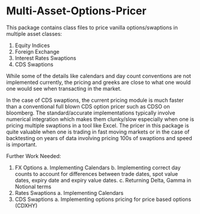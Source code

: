 # Multi-Asset-Options-Pricer
This package contains class files to price vanilla options/swaptions in multiple asset classes:
1. Equity Indices
2. Foreign Exchange
3. Interest Rates Swaptions
4. CDS Swaptions

While some of the details like calendars and day count conventions are not implemented currently, the pricing and greeks are close to what one would one would see when transacting in the market.  

In the case of CDS swaptions, the current pricing module is much faster than a conventional full blown CDS option pricer such as CDSO on bloomberg. The standard/accurate implementations typically involve numerical integration which makes them clunky/slow especially when one is pricing multiple swaptions in a tool like Excel. The pricer in this package is quite valuable when one is trading in fast moving markets or in the case of backtesting on years of data involving pricing 100s of swaptions and speed is important.

Further Work Needed:
1. FX Options 
  a. Implementing Calendars
  b. Implementing correct day counts to account for differences between trade dates, spot value dates, expiry date and expiry value dates.
  c. Returning Delta, Gamma in Notional terms
2. Rates Swaptions
  a. Implementing Calendars
3. CDS Swaptions
  a. Implementing options pricing for price based options (CDXHY)


